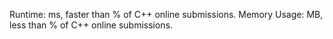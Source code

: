 Runtime:  ms, faster than % of C++ online submissions.
Memory Usage:  MB, less than % of C++ online submissions.
